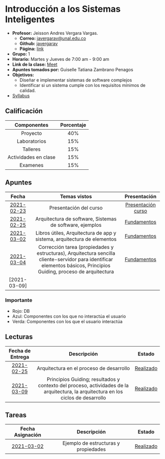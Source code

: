 # Introducción a los Sistemas Inteligentes

- **Profesor:** Jeisson Andres Vergara Vargas.
  - **Correo:** javergarav@unal.edu.co
  - **Github:** [javergarav](https://github.com/javergarav)
  - **Página:** [link](http://colswe.unal.edu.co/~javergarav/)
- **Grupo:** 1
- **Horario:** Martes y Jueves de 7:00 am - 9:00 am
- **Link de la clase:** [Meet](https://meet.google.com/zdb-ioak-mjv)
- **Apuntes tomados por:** Guiselle Tatiana Zambrano Penagos
- **Objetivos:**
  - Diseñar e implementar sistemas de software complejos
  - Identificar si un sistema cumple con los requisitos mínimos de calidad.
- [Syllabus](presentations/syllabus.pdf)

## Calificación

| Componentes | Porcentaje |
| :---: | :---: |
| Proyecto | 40% |
| Laboratorios | 15% |
| Talleres | 15% |
| Actividades en clase | 15% |
| Examenes | 15% |

## Apuntes

| Fecha | Temas vistos | Presentación |
| :---: | :---: | :---: |
| [2021-02-23](class_notes/2021_02_23.md) | Presentación del curso | [Presentación curso](https://github.com/gtzambranop/UN_2021_1/blob/develop/AS/presentations/course_presentation.pdf)
| [2021-02-25](class_notes/2021_02_25.md) | Arquitectura de software, Sistemas de software, ejemplos | [Fundamentos](https://github.com/gtzambranop/UN_2021_1/blob/develop/AS/presentations/01_software_architecture_fundamentals.pdf) |
| [2021-03-02](class_notes/2021_03_02.md) | Libros útiles, Arquitectura de app y sistema, arquitectura de elementos | [Fundamentos](https://github.com/gtzambranop/UN_2021_1/blob/develop/AS/presentations/01_software_architecture_fundamentals.pdf) |
| [2021-03-04](class_notes/2021_03_04.md) | Corrección tarea (propiedades y estructuras), Arquitectura sencilla cliente-servidor para identificar elementos básicos, Principios Guiding, proceso de arquitectura | [Fundamentos](https://github.com/gtzambranop/UN_2021_1/blob/develop/AS/presentations/01_software_architecture_fundamentals.pdf) |
| [2021-03-09] | |  |

### Importante
- Rojo: DB
- Azul: Componentes con los que no interactúa el usuario
- Verda: Componentes con los que el usuario interactúa

## Lecturas

| Fecha de Entrega | Descripción | Estado |
| :---: | :---: | :---: |
| [2021-02-25](class_notes/2021_02_25.md) | Arquitectura en el proceso de desarrollo | [Realizado](summaries/00.md) |
| [2021-03-09](class_notes/2021_03_09.md) | Principios Guiding; resultados y contexto del proceso, actividades de la arquitectura, la arquitectura en los ciclos de desarrollo | [Realizado](summaries/01.md) |
## Tareas

| Fecha Asignación | Descripción | Estado |
| :---: | :---: | :---: |
| [2021-03-02](class_notes/2021_03_02.md) | Ejemplo de estructuras y propiedades | [Realizado](task/00.md) |